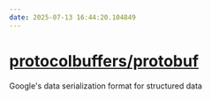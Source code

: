 ```yaml
---
date: 2025-07-13 16:44:20.104849
---
```


# [protocolbuffers/protobuf](https://github.com/protocolbuffers/protobuf)

Google's data serialization format for structured data